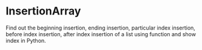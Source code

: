 # InsertionArray
Find out the beginning insertion, ending insertion, particular index insertion, before index insertion, after index insertion of a list using function and show index in Python.
